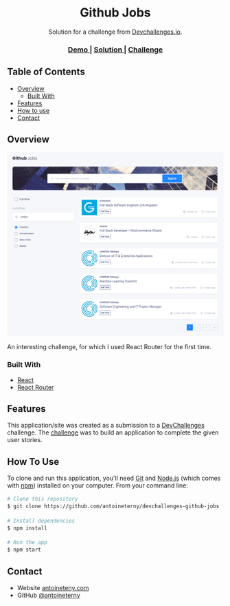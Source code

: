<h1 align="center">Github Jobs</h1>

<div align="center">
   Solution for a challenge from  <a href="http://devchallenges.io" target="_blank">Devchallenges.io</a>.
</div>

<div align="center">
  <h3>
    <a href="https://devchallenges-github-jobs.netlify.app/">
      Demo
    </a>
    <span> | </span>
    <a href="https://github.com/antoineterny/devchallenges-github-jobs">
      Solution
    </a>
    <span> | </span>
    <a href="https://devchallenges.io/challenges/TtUjDt19eIHxNQ4n5jps">
      Challenge
    </a>
  </h3>
</div>

<!-- TABLE OF CONTENTS -->

## Table of Contents

- [Overview](#overview)
  - [Built With](#built-with)
- [Features](#features)
- [How to use](#how-to-use)
- [Contact](#contact)

<!-- OVERVIEW -->

## Overview

[![screenshot](screenshot.png)](https://devchallenges-weather-app.netlify.app/)

An interesting challenge, for which I used React Router for the first time.  

### Built With

<!-- This section should list any major frameworks that you built your project using. Here are a few examples.-->

- [React](https://reactjs.org/)
- [React Router](ttps://reactrouter.com/)

## Features

<!-- List the features of your application or follow the template. Don't share the figma file here :) -->

This application/site was created as a submission to a [DevChallenges](https://devchallenges.io/challenges) challenge. The [challenge](https://devchallenges.io/challenges/TtUjDt19eIHxNQ4n5jps) was to build an application to complete the given user stories.

## How To Use

<!-- Example: -->

To clone and run this application, you'll need [Git](https://git-scm.com) and [Node.js](https://nodejs.org/en/download/) (which comes with [npm](http://npmjs.com)) installed on your computer. From your command line:

```bash
# Clone this repository
$ git clone https://github.com/antoineterny/devchallenges-github-jobs

# Install dependencies
$ npm install

# Run the app
$ npm start
```

## Contact

- Website [antoineteny.com](https://antoineterny.com/)
- GitHub [@antoineterny](https://github.com/antoineterny/)
